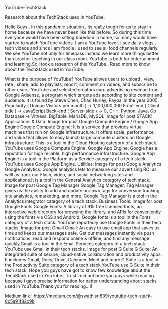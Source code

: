 YouTube-TechStack

Research about the TechStack used in YouTube.

Hello Guys.. In this pandemic situation , its really tough for us to stay in home because we have never been like this before. So during this time everyone would have been sitting boredom in home, so many would have started to watch YouTube videos. I am a YouTube lover. I see daily vlogs , tech videos and since i am foodie i used to see all food channels regularly. We see YouTube not only for timepass instead we learn more things better than teacher teaching in our class room. YouTube is both for entertainment and learning.So i took a research of this YouTube.. Read more to know about the TechStack used in YouTube..

What is the purpose of YouTube?
YouTube allows users to upload , view, rate , share, add to playlists, report, comment on videos, and subscribe to other users. YouTube and selected creators earn advertising revenue from Google Adsense, a program which targets ads according to site content and audience. It is found by Steve Chen, Chad Hurley, Paypal in the year 2005.
Popularity ( Unique Visitors per month ) → 1,100,000,000
Front-end ( Client side ) → JavaScript
Back-end ( Server-side ) → C, C++, Python, Java, Go
Database → Vitness, BigTable, MariaDB, MySQL
Image for post
STACK:
Applications & Data:
Image for post
Google Compute Engine / Google App Engine
Google Compute Engine: It is a service that provides virtual machines that run on Google infrastructure. It offers scale, performance, and value that allows to easy launch large compute clusters on Google infrastructure. This is a tool in the Cloud Hosting category of a tech stack. YouTube uses Google Compute Engine.
Google App Engine: Google has a reputation for high reliable, high performance infrastructure. Google App Engine is a tool in the Platform as a Service category of a tech stack. YouTube uses Google App Engine.
Utilities:
Image for post
Google Analytics
Google Analytics: Google analytics lets to measure our advertising ROI as well as track our Flash, video, and social networking sites and applications.It is a tool in the General Analytics category of tech stack.
Image for post
Google Tag Manager
Google Tag Manager: Tag Manager gives us the ability to add and update our own tags for conversion tracking, site analytics, remarketing, and more. Google Tag Manager is a tool in the Analytics integrator category of a tech stack.
Business Tools:
Image for post
Google Fonts
Google Fonts: A library of 915 free licensed fonts, an interactive web directory for browsing the library, and APIs for conveniently using the fonts via CSS and Android. Google fonts is a tool in the Fonts category of a tech stack. YouTube reportedly use Google Fonts in their tech stacks.
Image for post
Gmail
Gmail: An easy to use email app that saves us time and keeps our messages safe. Get our messages instantly via push notifications, read and respond online & offline, and find any message quickly.Gmail is a tool in the Email Services category of a tech stack. YouTube use Gmail in their tech stacks.
Image for post
G Suite
G Suite: An integrated suite of secure, cloud-native collaboration and productivity apps. It includes Gmail, Docs, Drive, Calender, Meet and more.G Suite is a tool in the Productivity Suite category of a tech stack.YouTube use G Suite in their tech stack.
Hope you guys have got to know few knowledge about the TechStack used in YouTube.I Trust i did not bore you guys while reading because i gave precise information for better understanding about stacks used in YouTube.Thank you for reading…!!


Medium link : https://medium.com/@swathisri839/youtube-tech-stack-6c5a91f82c9b
